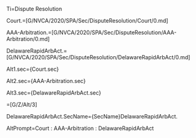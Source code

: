 Ti=Dispute Resolution

Court.=[G/NVCA/2020/SPA/Sec/DisputeResolution/Court/0.md]

AAA-Arbitration.=[G/NVCA/2020/SPA/Sec/DisputeResolution/AAA-Arbitration/0.md]

DelawareRapidArbAct.=[G/NVCA/2020/SPA/Sec/DisputeResolution/DelawareRapidArbAct/0.md]

Alt1.sec={Court.sec}

Alt2.sec={AAA-Arbitration.sec}

Alt3.sec={DelawareRapidArbAct.sec}

=[G/Z/Alt/3]

DelawareRapidArbAct.SecName={SecName}DelawareRapidArbAct.

AltPrompt=Court : AAA-Arbitration : DelawareRapidArbAct
